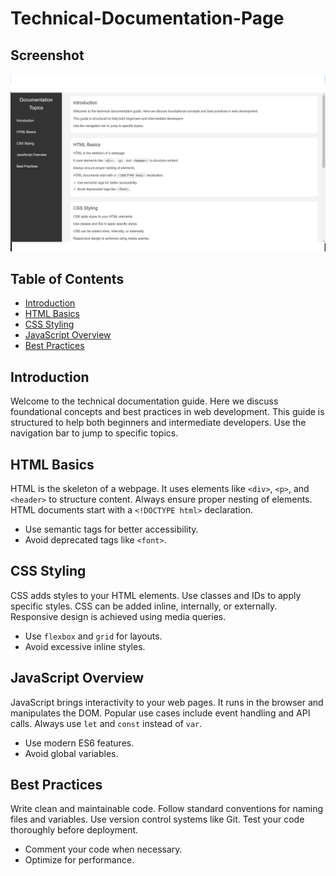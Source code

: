 # Technical-Documentation-Page

## Screenshot

![Screenshot](screenshot.png)

## Table of Contents

- [Introduction](#introduction)
- [HTML Basics](#html-basics)
- [CSS Styling](#css-styling)
- [JavaScript Overview](#javascript-overview)
- [Best Practices](#best-practices)

## Introduction

Welcome to the technical documentation guide. Here we discuss foundational concepts and best practices in web development. This guide is structured to help both beginners and intermediate developers. Use the navigation bar to jump to specific topics.

## HTML Basics

HTML is the skeleton of a webpage. It uses elements like `<div>`, `<p>`, and `<header>` to structure content. Always ensure proper nesting of elements. HTML documents start with a `<!DOCTYPE html>` declaration.

- Use semantic tags for better accessibility.
- Avoid deprecated tags like `<font>`.

## CSS Styling

CSS adds styles to your HTML elements. Use classes and IDs to apply specific styles. CSS can be added inline, internally, or externally. Responsive design is achieved using media queries.

- Use `flexbox` and `grid` for layouts.
- Avoid excessive inline styles.

## JavaScript Overview

JavaScript brings interactivity to your web pages. It runs in the browser and manipulates the DOM. Popular use cases include event handling and API calls. Always use `let` and `const` instead of `var`.

- Use modern ES6 features.
- Avoid global variables.

## Best Practices

Write clean and maintainable code. Follow standard conventions for naming files and variables. Use version control systems like Git. Test your code thoroughly before deployment.

- Comment your code when necessary.
- Optimize for performance.